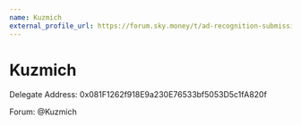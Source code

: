 ```yaml
---
name: Kuzmich
external_profile_url: https://forum.sky.money/t/ad-recognition-submission/26743
---
```


# Kuzmich

Delegate Address: 0x081F1262f918E9a230E76533bf5053D5c1fA820f

Forum: @Kuzmich
